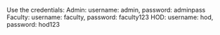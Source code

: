 Use the credentials:
Admin: username: admin, password: adminpass
Faculty: username: faculty, password: faculty123
HOD: username: hod, password: hod123
